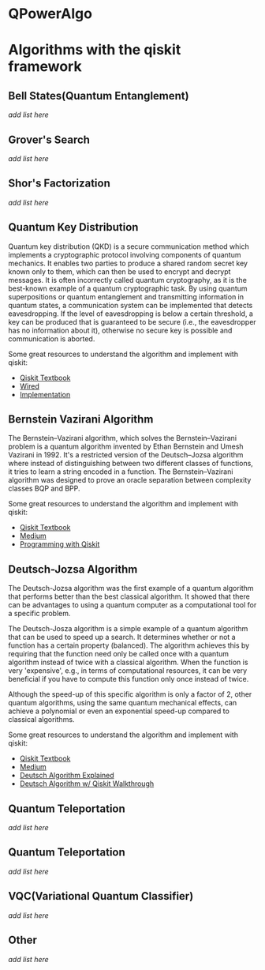 # QPowerAlgo

# Algorithms with the qiskit framework

## Bell States(Quantum Entanglement)
_add list here_

## Grover's Search
_add list here_

## Shor's Factorization
_add list here_

## Quantum Key Distribution
Quantum key distribution (QKD) is a secure communication method which implements a cryptographic protocol involving components of quantum mechanics. It enables two parties to produce a shared random secret key known only to them, which can then be used to encrypt and decrypt messages. It is often incorrectly called quantum cryptography, as it is the best-known example of a quantum cryptographic task. By using quantum superpositions or quantum entanglement and transmitting information in quantum states, a communication system can be implemented that detects eavesdropping. If the level of eavesdropping is below a certain threshold, a key can be produced that is guaranteed to be secure (i.e., the eavesdropper has no information about it), otherwise no secure key is possible and communication is aborted.

Some great resources to understand the algorithm and implement with qiskit:

- [Qiskit Textbook](https://qiskit.org/textbook/ch-algorithms/quantum-key-distribution.html)
- [Wired](https://www.wired.com/insights/2014/09/quantum-key-distribution/)
- [Implementation](https://www.youtube.com/watch?v=hArTusF4KPg)


## Bernstein Vazirani Algorithm
The Bernstein–Vazirani algorithm, which solves the Bernstein–Vazirani problem is a quantum algorithm invented by Ethan Bernstein and Umesh Vazirani in 1992. It's a restricted version of the Deutsch–Jozsa algorithm where instead of distinguishing between two different classes of functions, it tries to learn a string encoded in a function. The Bernstein–Vazirani algorithm was designed to prove an oracle separation between complexity classes BQP and BPP.

Some great resources to understand the algorithm and implement with qiskit:

- [Qiskit Textbook](https://qiskit.org/textbook/ch-algorithms/bernstein-vazirani.html)
- [Medium](https://medium.com/@lana.bozanic/the-bernstein-vazirani-algorithm-9f5fc9d0518e)
- [Programming with Qiskit](https://www.youtube.com/watch?v=sqJIpHYl7oo)


## Deutsch-Jozsa Algorithm
The Deutsch-Jozsa algorithm was the first example of a quantum algorithm that performs better than the best classical algorithm. It showed that there can be advantages to using a quantum computer as a computational tool for a specific problem. 

The Deutsch-Josza algorithm is a simple example of a quantum algorithm that can be used to speed up a search. It determines whether or not a function has a certain property (balanced). The algorithm achieves this by requiring that the function need only be called once with a quantum algorithm instead of twice with a classical algorithm. When the function is very 'expensive', e.g., in terms of computational resources, it can be very beneficial if you have to compute this function only once instead of twice.

Although the speed-up of this specific algorithm is only a factor of 2, other quantum algorithms, using the same quantum mechanical effects, can achieve a polynomial or even an exponential speed-up compared to classical algorithms.

Some great resources to understand the algorithm and implement with qiskit:
- [Qiskit Textbook](https://qiskit.org/textbook/ch-algorithms/deutsch-jozsa.html)
- [Medium](https://www.quantum-inspire.com/kbase/deutsch-jozsa-algorithm/)
- [Deutsch Algorithm Explained](https://www.youtube.com/watch?v=5xsyx-aNClM)
- [Deutsch Algorithm w/ Qiskit Walkthrough](https://www.youtube.com/watch?v=_BHvE_pwF6E&list=PLQVvvaa0QuDc79w6NcGB0pnoJBgaKdfrW&index=3)

## Quantum Teleportation
_add list here_

## Quantum Teleportation
_add list here_

## VQC(Variational Quantum Classifier)
_add list here_

## Other
_add list here_

